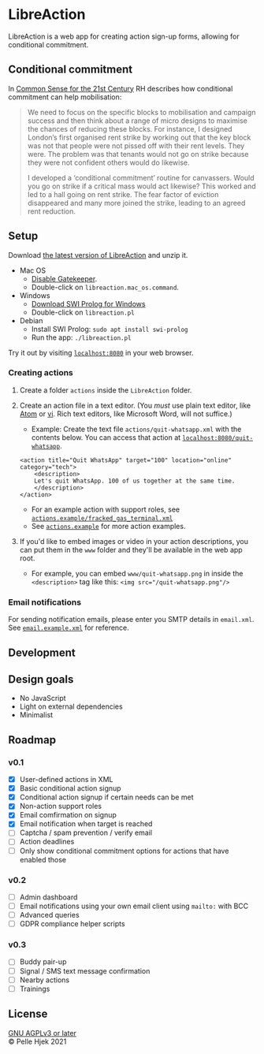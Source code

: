# LibreAction

LibreAction is a web app for creating action sign-up forms, allowing for conditional commitment.

## Conditional commitment
In [Common Sense for the 21st Century](https://www.rogerhallam.com/wp-content/uploads/2019/10/Common-Sense-for-the-21st-Century_by-Roger-Hallam-Early-Draft-v0.3.pdf) RH describes how conditional commitment can help mobilisation:

> We need to focus on the specific blocks to mobilisation and campaign success and then think about a range of micro designs to maximise the chances of reducing these blocks. For instance, I designed London’s first organised rent strike by working out that the key block was not that people were not pissed off with their rent levels. They were. The problem was that tenants would not go on strike because they were not confident others would do likewise.
>
> I developed a ‘conditional commitment’ routine for canvassers. Would you go on strike if a critical mass would act likewise? This worked and led to a hall going on rent strike. The fear factor of eviction disappeared and many more joined the strike, leading to an agreed rent reduction.

## Setup
Download [the latest version of LibreAction](https://github.com/hjek/LibreAction/archive/refs/heads/main.zip) and unzip it.

- Mac OS
	* [Disable Gatekeeper](https://osxdaily.com/2012/07/27/app-cant-be-opened-because-it-is-from-an-unidentified-developer/).
	* Double-click on `libreaction.mac_os.command`.
- Windows
	* [Download SWI Prolog for Windows](https://www.swi-prolog.org/download/stable/bin/swipl-8.2.4-1.x64.exe.envelope)
	* Double-click on `libreaction.pl`
- Debian
	* Install SWI Prolog: `sudo apt install swi-prolog`
	* Run the app: `./libreaction.pl`

Try it out by visiting [`localhost:8080`](http://localhost:8080) in your web browser.


### Creating actions
1. Create a folder `actions` inside the `LibreAction` folder.
2. Create an action file in a text editor. (You *must* use plain text editor, like [Atom](https://atom.io/) or [vi](https://neovim.io/). Rich text editors, like Microsoft Word, will not suffice.)
	* Example: Create the text file `actions/quit-whatsapp.xml` with the contents below. You can access that action at [`localhost:8080/quit-whatsapp`](http://localhost:8080/quit-whatsapp).
	```
	<action title="Quit WhatsApp" target="100" location="online" category="tech">
		<description>
		Let's quit WhatsApp. 100 of us together at the same time.
		</description>
	</action>
	```
	* For an example action with support roles, see [`actions.example/fracked_gas_terminal.xml`](./actions.example/fracked_gas_terminal.xml)
	* See [`actions.example`](./actions.example/) for more action examples.

3. If you'd like to embed images or video in your action descriptions, you can put them in the `www` folder and they'll be available in the web app root.
	* For example, you can embed `www/quit-whatsapp.png` in inside the `<description>` tag like this: `<img src="/quit-whatsapp.png"/>`

### Email notifications
For sending notification emails, please enter you SMTP details in `email.xml`. See [`email.example.xml`](./email.example.xml) for reference.

## Development

## Design goals
- No JavaScript
- Light on external dependencies
- Minimalist

## Roadmap

### v0.1
- [x] User-defined actions in XML
- [x] Basic conditional action signup
- [x] Conditional action signup if certain needs can be met
- [x] Non-action support roles
- [x] Email comfirmation on signup
- [x] Email notification when target is reached
- [ ] Captcha / spam prevention / verify email
- [ ] Action deadlines
- [ ] Only show conditional commitment options for actions that have enabled those

### v0.2
- [ ] Admin dashboard
- [ ] Email notifications using your own email client using `mailto:` with BCC
- [ ] Advanced queries
- [ ] GDPR compliance helper scripts

### v0.3
- [ ] Buddy pair-up
- [ ] Signal / SMS text message confirmation
- [ ] Nearby actions
- [ ] Trainings

## License
[GNU AGPLv3 or later](./COPYING.md)  
© Pelle Hjek 2021  
